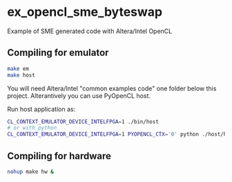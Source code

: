# ex_opencl_sme_byteswap
Example of SME generated code with Altera/Intel OpenCL

## Compiling for emulator

```bash
make em
make host
```

You will need Altera/Intel "common examples code" one folder below this project. Alterantively you can use PyOpenCL host.

Run host application as:

```bash
CL_CONTEXT_EMULATOR_DEVICE_INTELFPGA=1 ./bin/host
# or with python
CL_CONTEXT_EMULATOR_DEVICE_INTELFPGA=1 PYOPENCL_CTX='0' python ./host/host.py
```

## Compiling for hardware


```bash
nohup make hw &
```
